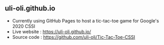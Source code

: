 ## uli-oli.github.io
* Currently using GitHub Pages to host a tic-tac-toe game for Google's 2020 CSSI
* Live website : https://uli-oli.github.io/
* Source code : https://github.com/uli-oli/Tic-Tac-Toe-CSSI
